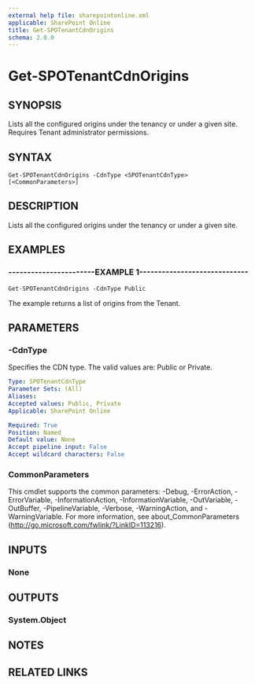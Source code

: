 ```yaml
---
external help file: sharepointonline.xml
applicable: SharePoint Online
title: Get-SPOTenantCdnOrigins
schema: 2.0.0
---
```


# Get-SPOTenantCdnOrigins

## SYNOPSIS
Lists all the configured origins under the tenancy or under a given site. Requires Tenant administrator permissions.


## SYNTAX

```
Get-SPOTenantCdnOrigins -CdnType <SPOTenantCdnType> [<CommonParameters>]
```

## DESCRIPTION
Lists all the configured origins under the tenancy or under a given site.


## EXAMPLES

### -----------------------EXAMPLE 1-----------------------------
```
Get-SPOTenantCdnOrigins -CdnType Public 
```

The example returns a list of origins from the Tenant.


## PARAMETERS

### -CdnType
Specifies the CDN type. The valid values are: Public or Private.


```yaml
Type: SPOTenantCdnType
Parameter Sets: (All)
Aliases: 
Accepted values: Public, Private
Applicable: SharePoint Online

Required: True
Position: Named
Default value: None
Accept pipeline input: False
Accept wildcard characters: False
```

### CommonParameters
This cmdlet supports the common parameters: -Debug, -ErrorAction, -ErrorVariable, -InformationAction, -InformationVariable, -OutVariable, -OutBuffer, -PipelineVariable, -Verbose, -WarningAction, and -WarningVariable. For more information, see about_CommonParameters (http://go.microsoft.com/fwlink/?LinkID=113216).

## INPUTS

### None

## OUTPUTS

### System.Object

## NOTES

## RELATED LINKS
